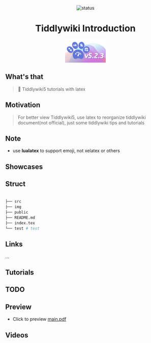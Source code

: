 <div align="center">

<img src="https://img.shields.io/badge/Status-WIP-blueviolet.svg?style=flat-square&logo=Chakra-Ui&color=90E59A&logoColor=green" alt="status" >

</div>

<h1 align="center">Tiddlywiki Introduction</h1>

<div align="center">

<img src="img/logo.png" width=128/>

</div>

## What's that

> 🎊 Tiddlywiki5 tutorials with latex

## Motivation

> For better view Tiddlywiki5, use latex to reorganize tiddlywiki document(not
> official), just some tiddlywiki tips and tutorials

## Note

- use **lualatex** to support emoji, not xelatex or others

## Showcases

<!-- | <img src="img/00.png" align="bottom" width=256/> | <img src="img/03.png" align="bottom" width=256/> | <img src="img/02.png" align="bottom" width=256/> | -->
<!-- | :----------------------------------------------: | :----------------------------------------------: | ------------------------------------------------ | -->
<!-- | <img src="img/01.png" align="bottom" width=256/> | <img src="img/03.png" align="bottom" width=256/> | <img src="img/02.png" align="bottom" width=256/> | -->

## Struct

```bash

├── src
├── img
├── public
├── README.md
├── index.tex
└── test # test

```

## Links

...

## Tutorials

## TODO

## Preview

- Click to preview [main.pdf](dist/main.pdf)

## Videos

